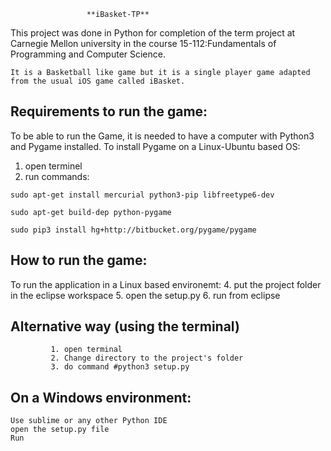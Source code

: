 	                 **iBasket-TP**
	 
 This project was done in Python for completion of the term project at Carnegie Mellon university in the course 15-112:Fundamentals of Programming and Computer Science.
 
	It is a Basketball like game but it is a single player game adapted from the usual iOS game called iBasket.
Requirements to run the game:
---
To be able to run the Game, it is needed to have a computer with Python3 and Pygame installed.
To install Pygame on a Linux-Ubuntu based OS:
 1. open terminel
 2.  run commands:
 
	sudo apt-get install mercurial python3-pip libfreetype6-dev

	sudo apt-get build-dep python-pygame
	
	sudo pip3 install hg+http://bitbucket.org/pygame/pygame


How to run the game:
---
To run the application in a Linux based environemt: 
 4. put the project folder in the eclipse workspace
 5. open the setup.py
 6. run from eclipse

Alternative way (using the terminal)
---
			 1. open terminal
			 2. Change directory to the project's folder
			 3. do command #python3 setup.py

On a Windows environment:
---
	Use sublime or any other Python IDE 	
	open the setup.py file
	Run
